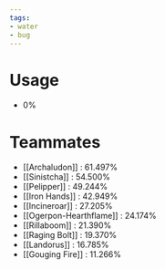 ```yaml
---
tags:
- water
- bug
---
```

# Usage
- 0%
# Teammates
- [[Archaludon]] : 61.497%
- [[Sinistcha]] : 54.500%
- [[Pelipper]] : 49.244%
- [[Iron Hands]] : 42.949%
- [[Incineroar]] : 27.205%
- [[Ogerpon-Hearthflame]] : 24.174%
- [[Rillaboom]] : 21.390%
- [[Raging Bolt]] : 19.370%
- [[Landorus]] : 16.785%
- [[Gouging Fire]] : 11.266%